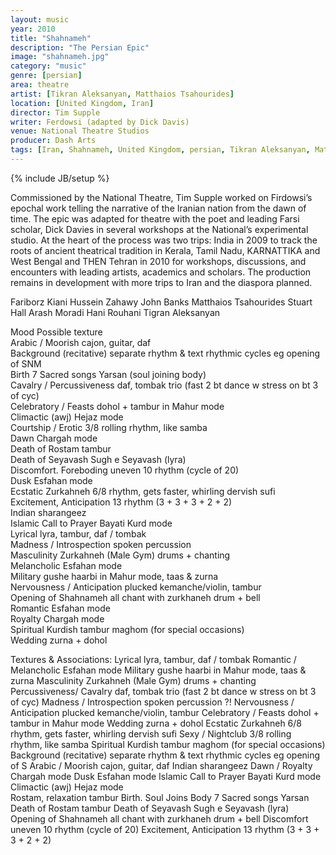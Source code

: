 ```yaml
---
layout: music
year: 2010
title: "Shahnameh"
description: "The Persian Epic"
image: "shahnameh.jpg"
category: "music"
genre: [persian]
area: theatre
artist: [Tikran Aleksanyan, Matthaios Tsahourides]
location: [United Kingdom, Iran]
director: Tim Supple
writer: Ferdowsi (adapted by Dick Davis)
venue: National Theatre Studios
producer: Dash Arts
tags: [Iran, Shahnameh, United Kingdom, persian, Tikran Aleksanyan, Matthaios Tsahourides]
---
```

{% include JB/setup %}

Commissioned by the National Theatre, Tim Supple worked on Firdowsi’s epochal work telling the narrative of the Iranian nation from the dawn of time. The epic was adapted for theatre with the poet and leading Farsi scholar, Dick Davies in several workshops at the National’s experimental studio. At the heart of the process was two trips: India in 2009 to track the roots of ancient theatrical tradition in Kerala, Tamil Nadu, KARNATTIKA and West Bengal and THEN Tehran in 2010 for workshops, discussions, and encounters with leading artists, academics and scholars. The production remains in development with more trips to Iran and the diaspora planned.

Fariborz Kiani
Hussein Zahawy
John Banks
Matthaios Tsahourides
Stuart Hall
Arash Moradi 
Hani Rouhani
Tigran Aleksanyan

Mood	Possible texture			
Arabic / Moorish	cajon, guitar, daf			
Background (recitative)	separate rhythm & text rhythmic cycles eg opening of SNM			
Birth	7 Sacred songs Yarsan (soul joining body)			
Cavalry / Percussiveness	daf, tombak trio (fast 2 bt dance w stress on bt 3 of cyc) 			
Celebratory / Feasts	dohol + tambur in Mahur mode			
Climactic (awj)	Hejaz mode			
Courtship / Erotic	3/8 rolling rhythm, like samba			
Dawn 	Chargah mode			
Death of Rostam	tambur			
Death of Seyavash	Sugh e Seyavash (lyra)			
Discomfort. Foreboding	uneven 10 rhythm (cycle of 20)			
Dusk	Esfahan mode			
Ecstatic	Zurkahneh 6/8 rhythm, gets faster, whirling dervish sufi			
Excitement, Anticipation	13 rhythm (3 + 3 + 3 + 2 + 2)			
Indian	sharangeez			
Islamic Call to Prayer	Bayati Kurd mode			
Lyrical 	lyra, tambur, daf / tombak			
Madness / Introspection	spoken percussion 			
Masculinity	Zurkahneh (Male Gym) drums + chanting			
Melancholic 	Esfahan mode			
Military	gushe haarbi in Mahur mode, taas & zurna			
Nervousness / Anticipation	plucked kemanche/violin, tambur			
Opening of Shahnameh	all chant with zurkhaneh drum + bell			
Romantic 	Esfahan mode			
Royalty	Chargah mode			
Spiritual	Kurdish tambur maghom (for special occasions)			
Wedding	zurna + dohol			


Textures & Associations:
Lyrical 			lyra, tambur, daf / tombak
 Romantic / Melancholic 	Esfahan mode
Military			gushe haarbi in Mahur mode, taas & zurna
Masculinity			Zurkahneh (Male Gym) drums + chanting
Percussiveness/ Cavalry	daf, tombak trio (fast 2 bt dance w stress on bt 3 of cyc) 
Madness / Introspection	spoken percussion ?!
Nervousness / Anticipation	plucked kemanche/violin, tambur
Celebratory / Feasts		dohol + tambur in Mahur mode
Wedding			zurna + dohol
Ecstatic	Zurkahneh 6/8 rhythm, gets faster, whirling dervish sufi
Sexy / Nightclub		3/8 rolling rhythm, like samba
Spiritual	Kurdish tambur maghom (for special occasions)
Background (recitative)	separate rhythm & text rhythmic cycles eg opening of S
Arabic / Moorish		cajon, guitar, daf
Indian				sharangeez
Dawn / Royalty		Chargah mode
Dusk				Esfahan mode
Islamic Call to Prayer	Bayati Kurd mode
Climactic (awj)		Hejaz mode	
Rostam, relaxation		tambur
Birth. Soul Joins Body		7 Sacred songs Yarsan
Death of Rostam		tambur
Death of Seyavash		Sugh e Seyavash (lyra)
Opening of Shahnameh	all chant with zurkhaneh drum + bell
Discomfort			uneven 10 rhythm (cycle of 20)
Excitement, Anticipation	13 rhythm (3 + 3 + 3 + 2 + 2)